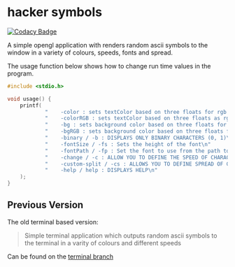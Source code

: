 # hacker symbols
[![Codacy Badge](https://app.codacy.com/project/badge/Grade/67299f029f3d453a81cea43f706019ff)](https://www.codacy.com/gh/josephnglynn/Hacker-Symbols/dashboard?utm_source=github.com&amp;utm_medium=referral&amp;utm_content=josephnglynn/Hacker-Symbols&amp;utm_campaign=Badge_Grade)

A simple opengl application with renders random ascii symbols to the window in a variety of colours, speeds, fonts and spread.

The usage function below shows how to change run time values in the program.
```c++
#include <stdio.h>

void usage() {
    printf(
            "    -color : sets textColor based on three floats for rgb color following the flag. 0 <= values <= 1\n"
            "    -colorRGB : sets textColor based on three floats as rgb colors : 0 <= values <= 255\n"
            "    -bg : sets background color based on three floats for rgb color following the flag. 0 <= values <= 1\n"
            "    -bgRGB : sets background color based on three floats for rgb color following the flag. 0 <= values <= 255\n"
            "    -binary / -b : DISPLAYS ONLY BINARY CHARACTERS (0, 1)\n"
            "    -fontSize / -fs : Sets the height of the font\n"
            "    -fontPath / -fp : Set the font to use from the path to said font\n"
            "    -change / -c : ALLOW YOU TO DEFINE THE SPEED OF CHARACTERS\n"
            "    -custom-split / -cs : ALLOWS YOU TO DEFINE SPREAD OF CHARACTERS - HIGHER = SPARSER\n"
            "    -help / help : DISPLAYS HELP\n"
    );
}
```

## Previous Version
The old terminal based version:
> Simple terminal application which outputs random ascii symbols to the terminal in a varity of colours and different speeds

Can be found on the [terminal branch](https://github.com/josephnglynn/Hacker-Symbols/tree/terminal-output)
